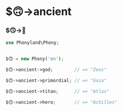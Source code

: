 # $🙃->ancient

### $🙃->📜

```php
use Phonyland\Phony;


$🙃 = new Phony('en');

$🙃->ancient->god;        // => "Zeus"

$🙃->ancient->primordial; // => "Gaia"

$🙃->ancient->titan;      // => "Atlas"

$🙃->ancient->hero;       // => "Achilles"

```
